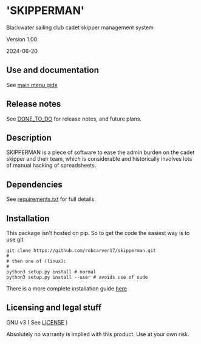 # 'SKIPPERMAN'

Blackwater sailing club cadet skipper management system



Version 1.00
 

2024-06-20


## Use and documentation

See [main menu gide](/docs/main-menu.md)


## Release notes

See [DONE_TO_DO](CHANGELOG.md) for release notes, and future plans.


## Description


SKIPPERMAN is a piece of software to ease the admin burden on the cadet skipper and their team, which is considerable and historically involves lots of manual hacking of spreadsheets. 


## Dependencies

See [requirements.txt](requirements.txt) for full details.


## Installation

This package isn't hosted on pip. So to get the code the easiest way is to use git:

```
git clone https://github.com/robcarver17/skipperman.git
#
# then one of (linux):
#
python3 setup.py install # normal
python3 setup.py install --user # avoids use of sudo
```

There is a more complete installation guide [here](docs/technical/installation.md)


## Licensing and legal stuff

GNU v3
( See [LICENSE](LICENSE) )

Absolutely no warranty is implied with this product. Use at your own risk.  


